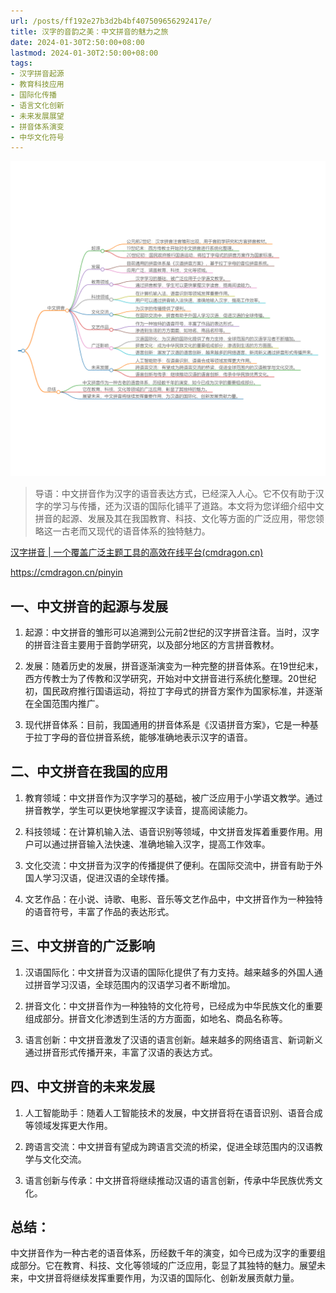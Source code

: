 ```yaml
---
url: /posts/ff192e27b3d2b4bf407509656292417e/
title: 汉字的音韵之美：中文拼音的魅力之旅
date: 2024-01-30T2:50:00+08:00
lastmod: 2024-01-30T2:50:00+08:00
tags:
- 汉字拼音起源
- 教育科技应用
- 国际化传播
- 语言文化创新
- 未来发展展望
- 拼音体系演变
- 中华文化符号
---
```


<img src="/images/2024_02_03 18_25_26.png" title="2024_02_03 18_25_26.png" alt="2024_02_03 18_25_26.png"/>

> 导语：中文拼音作为汉字的语音表达方式，已经深入人心。它不仅有助于汉字的学习与传播，还为汉语的国际化铺平了道路。本文将为您详细介绍中文拼音的起源、发展及其在我国教育、科技、文化等方面的广泛应用，带您领略这一古老而又现代的语音体系的独特魅力。

[汉字拼音 | 一个覆盖广泛主题工具的高效在线平台(cmdragon.cn)](https://cmdragon.cn/pinyin)

https://cmdragon.cn/pinyin

## 一、中文拼音的起源与发展

1. 起源：中文拼音的雏形可以追溯到公元前2世纪的汉字拼音注音。当时，汉字的拼音注音主要用于音韵学研究，以及部分地区的方言拼音教材。

2. 发展：随着历史的发展，拼音逐渐演变为一种完整的拼音体系。在19世纪末，西方传教士为了传教和汉学研究，开始对中文拼音进行系统化整理。20世纪初，国民政府推行国语运动，将拉丁字母式的拼音方案作为国家标准，并逐渐在全国范围内推广。

3. 现代拼音体系：目前，我国通用的拼音体系是《汉语拼音方案》，它是一种基于拉丁字母的音位拼音系统，能够准确地表示汉字的语音。

## 二、中文拼音在我国的应用

1. 教育领域：中文拼音作为汉字学习的基础，被广泛应用于小学语文教学。通过拼音教学，学生可以更快地掌握汉字读音，提高阅读能力。

2. 科技领域：在计算机输入法、语音识别等领域，中文拼音发挥着重要作用。用户可以通过拼音输入法快速、准确地输入汉字，提高工作效率。

3. 文化交流：中文拼音为汉字的传播提供了便利。在国际交流中，拼音有助于外国人学习汉语，促进汉语的全球传播。

4. 文艺作品：在小说、诗歌、电影、音乐等文艺作品中，中文拼音作为一种独特的语音符号，丰富了作品的表达形式。

## 三、中文拼音的广泛影响

1. 汉语国际化：中文拼音为汉语的国际化提供了有力支持。越来越多的外国人通过拼音学习汉语，全球范围内的汉语学习者不断增加。

2. 拼音文化：中文拼音作为一种独特的文化符号，已经成为中华民族文化的重要组成部分。拼音文化渗透到生活的方方面面，如地名、商品名称等。

3. 语言创新：中文拼音激发了汉语的语言创新。越来越多的网络语言、新词新义通过拼音形式传播开来，丰富了汉语的表达方式。

## 四、中文拼音的未来发展

1. 人工智能助手：随着人工智能技术的发展，中文拼音将在语音识别、语音合成等领域发挥更大作用。

2. 跨语言交流：中文拼音有望成为跨语言交流的桥梁，促进全球范围内的汉语教学与文化交流。

3. 语言创新与传承：中文拼音将继续推动汉语的语言创新，传承中华民族优秀文化。

## 总结：
中文拼音作为一种古老的语音体系，历经数千年的演变，如今已成为汉字的重要组成部分。它在教育、科技、文化等领域的广泛应用，彰显了其独特的魅力。展望未来，中文拼音将继续发挥重要作用，为汉语的国际化、创新发展贡献力量。
